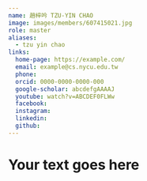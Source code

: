 ```yaml
---
name: 趙梓吟 TZU-YIN CHAO 
image: images/members/607415021.jpg 
role: master
aliases:
  - tzu yin chao
links:
  home-page: https://example.com/
  email: example@cs.nycu.edu.tw
  phone: 
  orcid: 0000-0000-0000-000
  google-scholar: abcdefgAAAAJ
  youtube: watch?v=ABCDEF0FLWw
  facebook:
  instagram:
  linkedin:
  github:
---
```

# Your text goes here
